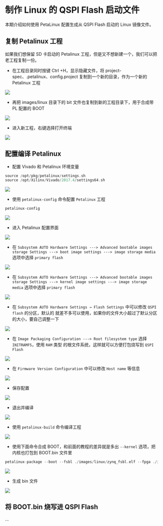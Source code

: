 # 制作 Linux 的 QSPI Flash 启动文件

本期介绍如何使用 PetaLinux 配置生成从 QSPI Flash 启动的 Linux 镜像文件。

## 复制 Petalinux 工程

如果我们想保留 SD 卡启动的 Petalinux 工程，但是又不想新建一个，我们可以把老工程复制一份。

- 在工程目录同时按键 Ctrl +H，显示隐藏文件，将 project-spec、.petalinux、config.project 复制到一个新的目录，作为一个新的 Petalinux 工程

![](./images/qspi_startup/qspi_startup01.png)

- 再把 images/linux 目录下的 bit 文件也复制到新的工程目录下，用于合成带 PL 配置的 BOOT

![](./images/qspi_startup/qspi_startup02.png)

- 进入新工程，右键选择打开终端

![](./images/qspi_startup/qspi_startup03.png)

## 配置编译 Petalinux

- 配置 Vivado 和 Petalinux 环境变量

```c
source /opt/pkg/petalinux/settings.sh
source /opt/Xilinx/Vivado/2017.4/settings64.sh
```

![](./images/qspi_startup/qspi_startup04.png)

- 使用 `petalinux-config` 命令配置 `Petalinux` 工程

```c
petalinux-config
```

![](./images/qspi_startup/qspi_startup05.png)

- 进入 Petalinux 配置界面

![](./images/qspi_startup/qspi_startup06.png)

- 在 `Subsystem AUTO Hardware Settings ---> Advanced bootable images storage Settings --->
boot image settings ---> image storage media` 选项中选择 `primary flash`

![](./images/qspi_startup/qspi_startup07.png)

- 在 `Subsystem AUTO Hardware Settings ---> Advanced bootable images storage Settings --->
kernel image settings ---> image storage media` 选项中选择 `primary flash`

![](./images/qspi_startup/qspi_startup08.png)

- 在 `Subsystem AUTO Hardware Settings → Flash Settings` 中可以修改 `QSPI flash` 的分区，默认的
就差不多可以使用，如果你的文件大小超过了默认分区的大小，要自己调整一下

![](./images/qspi_startup/qspi_startup09.png)

- 在 `Image Packaging Configuration ---> Root filesystem type` 选择 `INITRAMFS`，使用 `RAM` 类型
的根文件系统，这样就可以方便打包烧写到 `QSPI Flash`

![](./images/qspi_startup/qspi_startup10.png)

- 在 `Firmware Version Configuration` 中可以修改 `Host name` 等信息

![](./images/qspi_startup/qspi_startup11.png)

- 保存配置

![](./images/qspi_startup/qspi_startup12.png)

- 退出并编译

![](./images/qspi_startup/qspi_startup13.png)

- 使用 `petalinux-build` 命令编译工程

![](./images/qspi_startup/qspi_startup14.png)

- 使用下面命令合成 BOOT，和前面的教程的差异就是多出 `--kernel` 选项，把内核也打包到
BOOT.bin 文件里

```c
petalinux-package --boot --fsbl ./images/linux/zynq_fsbl.elf --fpga ./images/linux/platform.bit --u-boot --kernel --force
```

![](./images/qspi_startup/qspi_startup15.png)

- 生成 bin 文件

![](./images/qspi_startup/qspi_startup16.png)

## 将 BOOT.bin 烧写进 QSPI Flash

...